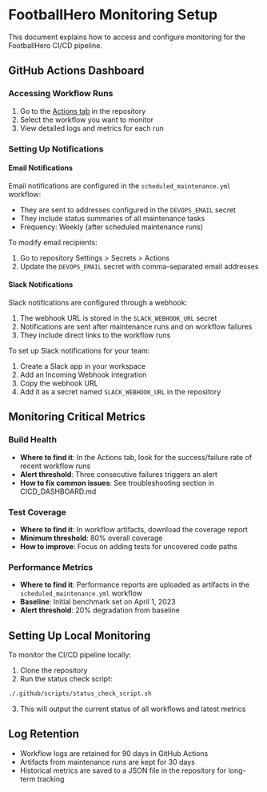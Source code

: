 # FootballHero Monitoring Setup

This document explains how to access and configure monitoring for the FootballHero CI/CD pipeline.

## GitHub Actions Dashboard

### Accessing Workflow Runs
1. Go to the [Actions tab](https://github.com/your-org/footballhero/actions) in the repository
2. Select the workflow you want to monitor
3. View detailed logs and metrics for each run

### Setting Up Notifications

#### Email Notifications
Email notifications are configured in the `scheduled_maintenance.yml` workflow:
- They are sent to addresses configured in the `DEVOPS_EMAIL` secret
- They include status summaries of all maintenance tasks
- Frequency: Weekly (after scheduled maintenance runs)

To modify email recipients:
1. Go to repository Settings > Secrets > Actions
2. Update the `DEVOPS_EMAIL` secret with comma-separated email addresses

#### Slack Notifications
Slack notifications are configured through a webhook:
1. The webhook URL is stored in the `SLACK_WEBHOOK_URL` secret
2. Notifications are sent after maintenance runs and on workflow failures
3. They include direct links to the workflow runs

To set up Slack notifications for your team:
1. Create a Slack app in your workspace
2. Add an Incoming Webhook integration
3. Copy the webhook URL
4. Add it as a secret named `SLACK_WEBHOOK_URL` in the repository

## Monitoring Critical Metrics

### Build Health
- **Where to find it**: In the Actions tab, look for the success/failure rate of recent workflow runs
- **Alert threshold**: Three consecutive failures triggers an alert
- **How to fix common issues**: See troubleshooting section in CICD_DASHBOARD.md

### Test Coverage
- **Where to find it**: In workflow artifacts, download the coverage report
- **Minimum threshold**: 80% overall coverage
- **How to improve**: Focus on adding tests for uncovered code paths

### Performance Metrics
- **Where to find it**: Performance reports are uploaded as artifacts in the `scheduled_maintenance.yml` workflow
- **Baseline**: Initial benchmark set on April 1, 2023
- **Alert threshold**: 20% degradation from baseline

## Setting Up Local Monitoring

To monitor the CI/CD pipeline locally:
1. Clone the repository
2. Run the status check script:
```bash
./.github/scripts/status_check_script.sh
```
3. This will output the current status of all workflows and latest metrics

## Log Retention

- Workflow logs are retained for 90 days in GitHub Actions
- Artifacts from maintenance runs are kept for 30 days
- Historical metrics are saved to a JSON file in the repository for long-term tracking
